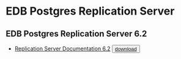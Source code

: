 # EDB Postgres Replication Server

## EDB Postgres Replication Server 6.2

* [Replication Server Documentation 6.2](https://media.githubusercontent.com/media/EnterpriseDB/docs-archive/main/docs/eprs/6.2/eprs_v6.2_documentation.pdf) <button>[download](https://media.githubusercontent.com/media/EnterpriseDB/docs-archive/main/docs/eprs/6.2/eprs_v6.2_documentation.pdf?download=true)</button>

